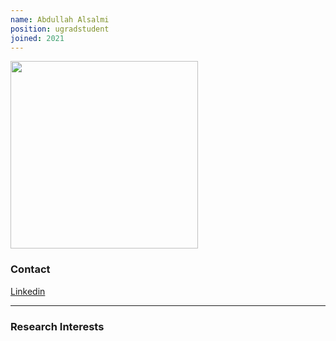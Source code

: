 ```yaml
---
name: Abdullah Alsalmi
position: ugradstudent
joined: 2021
---
```


<img width="300" src="{{site.baseurl}}/images/people/{{page.avatar}}" data-action="zoom">

### Contact

[Linkedin]()

<hr>

### Research Interests
